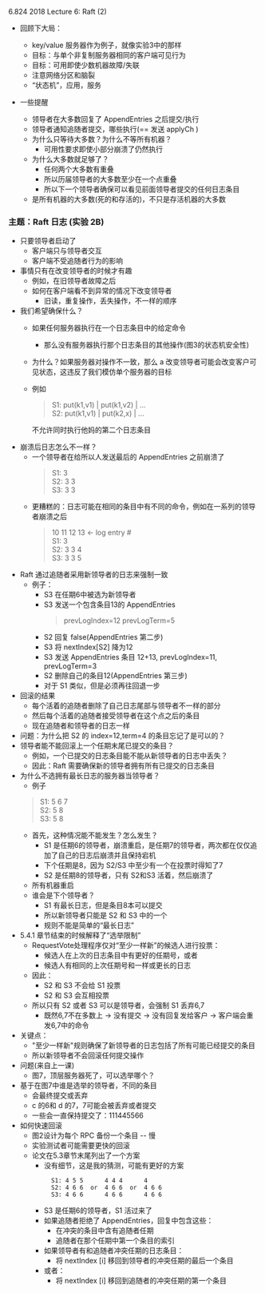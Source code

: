 6.824 2018 Lecture 6: Raft (2)

* 回顾下大局：
    * key/value 服务器作为例子，就像实验3中的那样
    * 目标：与单个非复制服务器相同的客户端可见行为
    * 目标：可用即使少数机器故障/失联
    * 注意网络分区和脑裂
    * “状态机”，应用，服务

* 一些提醒
    * 领导者在大多数回复了 AppendEntries 之后提交/执行
    * 领导者通知追随者提交，哪些执行(== 发送 applyCh )
    * 为什么只等待大多数？为什么不等所有机器？
        * 可用性要求即使小部分崩溃了仍然执行
    * 为什么大多数就足够了？
        * 任何两个大多数有重叠
        * 所以历届领导者的大多数至少在一个点重叠
        * 所以下一个领导者确保可以看见前面领导者提交的任何日志条目
    * 是所有机器的大多数(死的和存活的)，不只是存活机器的大多数

### 主题：Raft 日志 (实验 2B)
* 只要领导者启动了
    * 客户端只与领导者交互
    * 客户端不受追随者行为的影响
* 事情只有在改变领导者的时候才有趣
    * 例如，在旧领导者故障之后
    * 如何在客户端看不到异常的情况下改变领导者
        * 旧读，重复操作，丢失操作，不一样的顺序
* 我们希望确保什么？
    * 如果任何服务器执行在一个日志条目中的给定命令
        * 那么没有服务器执行那个日志条目的其他操作(图3的状态机安全性)
    * 为什么？如果服务器对操作不一致，那么 a 改变领导者可能会改变客户可见状态，这违反了我们模仿单个服务器的目标
    * 例如
        >   S1: put(k1,v1) | put(k1,v2) | ...   
            S2: put(k1,v1) | put(k2,x)  | ...
            
        不允许同时执行他妈的第二个日志条目
* 崩溃后日志怎么不一样？
    * 一个领导者在给所以人发送最后的 AppendEntries 之前崩溃了
        > S1: 3     
          S2: 3 3   
          S3: 3 3   
    * 更糟糕的：日志可能在相同的条目中有不同的命令，例如在一系列的领导者崩溃之后
         >  10 11 12 13  <- log entry #    
             S1:  3     
             S2:  3  3  4   
             S3:  3  3  5
* Raft 通过追随者采用新领导者的日志来强制一致
    * 例子：
        * S3 在任期6中被选为新领导者
        * S3 发送一个包含条目13的 AppendEntries 
            > prevLogIndex=12
              prevLogTerm=5
        * S2 回复 false(AppendEntries 第二步)
        * S3 将 nextIndex[S2] 降为12
        * S3 发送 AppendEntries 条目 12+13, prevLogIndex=11, prevLogTerm=3
        * S2 删除自己的条目12(AppendEntries 第三步)
        * 对于 S1 类似，但是必须再往回退一步
* 回滚的结果
    * 每个活着的追随者删除了自己日志尾部与领导者不一样的部分
    * 然后每个活着的追随者接受领导者在这个点之后的条目
    * 现在追随者和领导者的日志一样
* 问题：为什么把 S2 的 index=12,term=4 的条目忘记了是可以的？
* 领导者能不能回滚上一个任期末尾已提交的条目？
    * 例如，一个已提交的日志条目能不能从新领导者的日志中丢失？
    * 因此：Raft 需要确保新的领导者拥有所有已提交的日志条目
* 为什么不选拥有最长日志的服务器当领导者？
    * 例子
    > S1: 5 6 7     
      S2: 5 8     
      S3: 5 8     
    * 首先，这种情况能不能发生？怎么发生？
        * S1 是任期6的领导者，崩溃重启，是任期7的领导者，两次都在仅仅追加了自己的日志后崩溃并且保持宕机
        * 下个任期是8，因为 S2/S3 中至少有一个在投票时得知了7
        * S2 是任期8的领导者，只有 S2和S3 活着，然后崩溃了
    * 所有机器重启
    * 谁会是下个领导者？
        * S1 有最长日志，但是条目8本可以提交
        * 所以新领导者只能是 S2 和 S3 中的一个
        * 规则不能是简单的“最长日志”
* 5.4.1 章节结束的时候解释了“选举限制”
    * RequestVote处理程序仅对“至少一样新”的候选人进行投票：
        * 候选人在上次的日志条目中有更好的任期号，或者
        * 候选人有相同的上次任期号和一样或更长的日志
    * 因此：
        * S2 和 S3 不会给 S1 投票
        * S2 和 S3 会互相投票
    * 所以只有 S2 或者 S3 可以是领导者，会强制 S1 丢弃6,7
        * 既然6,7不在多数上 -> 没有提交 -> 没有回复发给客户 
            -> 客户端会重发6,7中的命令
* 关键点：
    * "至少一样新"规则确保了新领导者的日志包括了所有可能已经提交的条目
    * 所以新领导者不会回滚任何提交操作
* 问题(来自上一课)
    * 图7，顶层服务器死了，可以选举哪个？
* 基于在图7中谁是选举的领导者，不同的条目
    * 会最终提交或丢弃
    * c 的6和 d 的7，7可能会被丢弃或者提交
    * 一些会一直保持提交了：111445566
* 如何快速回滚
    * 图2设计为每个 RPC 备份一个条目 --  慢
    * 实验测试者可能需要更快的回滚
    * 论文在5.3章节末尾列出了一个方案
        * 没有细节，这是我的猜测，可能有更好的方案
            >
                S1: 4 5 5      4 4 4      4       
                S2: 4 6 6  or  4 6 6  or  4 6 6       
                S3: 4 6 6      4 6 6      4 6 6       
        * S3 是任期6的领导者，S1 活过来了
        * 如果追随者拒绝了 AppendEntries，回复中包含这些：
            * 在冲突的条目中含有追随者任期
            * 追随者在那个任期中第一个条目的索引
        * 如果领导者有和追随者冲突任期的日志条目：
            * 将 nextIndex [i] 移回到领导者的冲突任期的最后一个条目
        * 或者：
            * 将 nextIndex [i] 移回到追随者的冲突任期的第一个条目